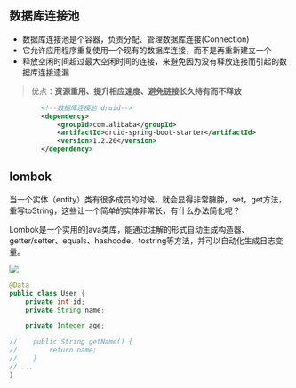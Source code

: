 ## 数据库连接池
- 数据库连接池是个容器，负责分配、管理数据库连接(Connection)
- 它允许应用程序重复使用一个现有的数据库连接，而不是再重新建立一个
- 释放空闲时间超过最大空闲时间的连接，来避免因为没有释放连接而引起的数据库连接遗漏
> 优点：**资源重用、提升相应速度、避免链接长久持有而不释放**

```xml
        <!--数据库连接池 druid-->
        <dependency>
            <groupId>com.alibaba</groupId>
            <artifactId>druid-spring-boot-starter</artifactId>
            <version>1.2.20</version>
        </dependency>
```
## lombok
当一个实体（entity）类有很多成员的时候，就会显得非常臃肿，set，get方法，重写toString，这些让一个简单的实体非常长，有什么办法简化呢？

Lombok是一个实用的]ava类库，能通过注解的形式自动生成构造器、getter/setter、equals、hashcode、tostring等方法，并可以自动化生成日志变量。

![](http://file.cfd.hhblog.top/myPicture/20240426105121.png)

```java
@Data
public class User {
    private int id;
    private String name;

    private Integer age;

//    public String getName() {
//        return name;
//    }
// ...
}
```